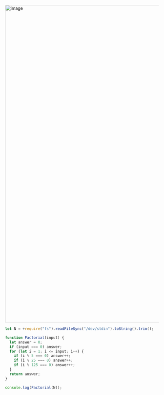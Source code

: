 <img width="1036" alt="image" src="https://github.com/ssc9811/algorithm/assets/39263149/4c763f59-d396-4dfe-a6bf-71e264d984be">

```javascript
let N = +require("fs").readFileSync("/dev/stdin").toString().trim();

function Factorial(input) {
  let answer = 0;
  if (input === 0) answer;
  for (let i = 1; i <= input; i++) {
    if (i % 5 === 0) answer++;
    if (i % 25 === 0) answer++;
    if (i % 125 === 0) answer++;
  }
  return answer;
}

console.log(Factorial(N));
```
